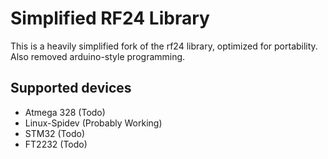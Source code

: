 # Simplified RF24 Library
This is a heavily simplified fork of the rf24 library, optimized for portability. Also removed arduino-style programming.

## Supported devices
- Atmega 328 (Todo)
- Linux-Spidev (Probably Working)
- STM32 (Todo)
- FT2232 (Todo)
